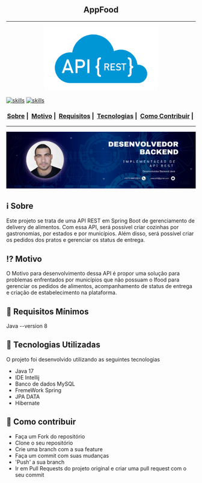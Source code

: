 <h2 align="center">AppFood</h2>

___


<p align="center">
  <img src="https://github.com/Ualace36/dataImag/blob/main/apiLogo.png" width="300" heigth="300">
</p>

[![skills](https://img.shields.io/badge/Spring-6DB33F?style=for-the-badge&logo=spring&logoColor=white)](https://spring.io/projects/spring-boot/)
[![skills](https://img.shields.io/badge/Java-ED8B00?style=for-the-badge&logo=java&logoColor=white)](https://docs.oracle.com/en/java/)


<h3 align="center">
  <a href="#information_source-sobre">Sobre</a>&nbsp;|&nbsp;
  <a href="#interrobang-motivo">Motivo</a>&nbsp;|&nbsp;
  <a href="#seedling-requisitos-mínimos">Requisitos</a>&nbsp;|&nbsp;
  <a href="#rocket-tecnologias-utilizadas">Tecnologias</a>&nbsp;|&nbsp;
  <a href="#link-como-contribuir">Como Contribuir</a>&nbsp;|&nbsp;
</h3>

___

<img src="https://github.com/Ualace36/dataImag/blob/main/banner-linkedin.png" width="1200">


## :information_source: Sobre

Este projeto se trata de uma API REST em Spring Boot de gerenciamento de delivery de alimentos. Com essa API, será possível criar cozinhas por gastronomias, por estados e por municípios. Além disso, será possível criar os pedidos dos pratos e gerenciar os status de entrega.

## :interrobang: Motivo

O Motivo para desenvolvimento dessa API é propor uma solução para problemas enfrentados por municípios que não possuam o Ifood para gerenciar os pedidos de alimentos, acompanhamento de status de entrega e criação de estabelecimento na plataforma.

## :seedling: Requisitos Mínimos

Java --version 8

## :rocket: Tecnologias Utilizadas 

O projeto foi desenvolvido utilizando as seguintes tecnologias

- Java 17
- IDE Intellij
- Banco de dados MySQL
- FremeWork Spring
- JPA DATA
- Hibernate

## :link: Como contribuir 

- Faça um Fork do repositório
- Clone o seu repositório
- Crie uma branch com a sua feature
- Faça um commit com suas mudanças
- 'Push' a sua branch
- Ir em Pull Requests do projeto original e criar uma pull request com o seu commit
